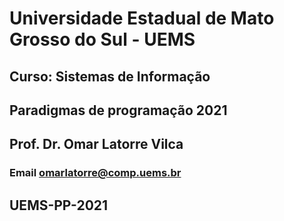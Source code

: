 # Universidade Estadual de Mato Grosso do Sul - UEMS
## Curso: Sistemas de Informação
## Paradigmas de programação 2021
## Prof. Dr. Omar Latorre Vilca
### Email omarlatorre@comp.uems.br

## UEMS-PP-2021
